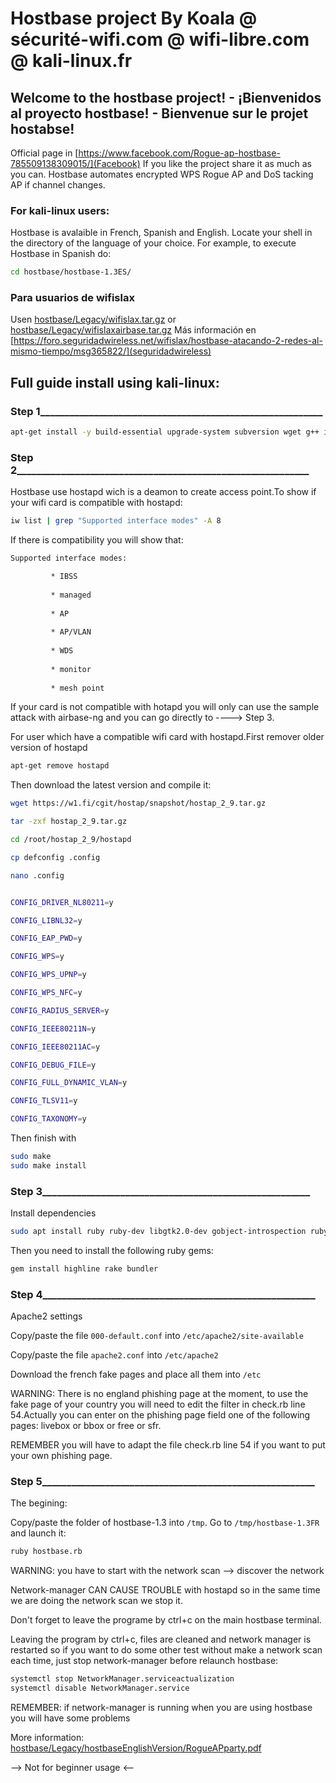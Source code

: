 # Hostbase project By Koala @ sécurité-wifi.com @ wifi-libre.com @ kali-linux.fr
## Welcome to the hostbase project! - ¡Bienvenidos al proyecto hostbase! - Bienvenue sur le projet hostabse! 
Official page in [https://www.facebook.com/Rogue-ap-hostbase-785509138309015/](Facebook)
If you like the project share it as much as you can. 
Hostbase automates encrypted WPS Rogue AP and DoS tacking AP if channel changes.
### For kali-linux users:
 Hostbase is avalaible in French, Spanish and English. Locate your shell in the directory of the language of your choice. For example, to execute Hostbase in Spanish do:
 ```bash
 cd hostbase/hostbase-1.3ES/
 ```
 ### Para usuarios de wifislax
 Usen [hostbase/Legacy/wifislax.tar.gz](wifislax.tar.gz) or [hostbase/Legacy/wifislaxairbase.tar.gz](wifislaxairbase.tar.gz) 
 Más información en [https://foro.seguridadwireless.net/wifislax/hostbase-atacando-2-redes-al-mismo-tiempo/msg365822/](seguridadwireless) 
## Full guide install using kali-linux:
### Step 1__________________________________________________________
```bash
apt-get install -y build-essential upgrade-system subversion wget g++ iptables pavucontrol ffmpeg sqlite3 libsqlite3-dev libssl-dev libnl-3-dev libnl-genl-3-dev dsniff hostapd isc-dhcp-server pkg-config xterm freeradius apache2 php libapache2-mod-php php-cli tcpdump scapy vokoscreen wireshark bridge-utils devscripts gengetopt autoconf libtool make
```
### Step 2____________________________________________________________
Hostbase use hostapd wich is a deamon to create access point.To show if your wifi card is compatible with hostapd:
```bash
iw list | grep "Supported interface modes" -A 8
```
If there is compatibility you will show that:
```bash
Supported interface modes:

		 * IBSS
		 
		 * managed
		 
		 * AP
		 
		 * AP/VLAN
		 
		 * WDS
		 
		 * monitor
		 
		 * mesh point
``` 

If your card is not compatible with hotapd you will only can use the sample attack with airbase-ng and you can go directly to ----> Step 3.

For user which have a compatible wifi card with hostapd.First remover older version of hostapd
```bash
apt-get remove hostapd
```
Then download the latest version and compile it:
```bash
wget https://w1.fi/cgit/hostap/snapshot/hostap_2_9.tar.gz

tar -zxf hostap_2_9.tar.gz

cd /root/hostap_2_9/hostapd

cp defconfig .config

nano .config


CONFIG_DRIVER_NL80211=y

CONFIG_LIBNL32=y

CONFIG_EAP_PWD=y

CONFIG_WPS=y

CONFIG_WPS_UPNP=y

CONFIG_WPS_NFC=y

CONFIG_RADIUS_SERVER=y

CONFIG_IEEE80211N=y

CONFIG_IEEE80211AC=y

CONFIG_DEBUG_FILE=y

CONFIG_FULL_DYNAMIC_VLAN=y

CONFIG_TLSV11=y

CONFIG_TAXONOMY=y
```
Then finish with
```bash
sudo make
sudo make install
```
### Step 3_______________________________________________________

Install dependencies
```bash
sudo apt install ruby ruby-dev libgtk2.0-dev gobject-introspection ruby-gtk2 mdk4
```
Then you need to install the following ruby gems:
```bash
gem install highline rake bundler
```

### Step 4________________________________________________________

Apache2 settings

Copy/paste the file `000-default.conf` into `/etc/apache2/site-available`

Copy/paste the file `apache2.conf` into `/etc/apache2`

Download the french fake pages and place all them into `/etc`

WARNING: There is no england phishing page at the moment, to use the fake page of your country you will need to edit the filter in check.rb line 54.Actually you can enter on the phishing page field one of the following pages:
livebox or bbox or free or sfr.

REMEMBER you will have to adapt the file check.rb line 54 if you want to put your own phishing page.




### Step 5________________________________________________________

The begining:

Copy/paste the folder of hostbase-1.3 into `/tmp`.
Go to `/tmp/hostbase-1.3FR` and launch it: 
```bash
ruby hostbase.rb
```
WARNING: you have to start with the network scan --> discover the network

Network-manager CAN CAUSE TROUBLE with hostapd so in the same time we are doing the network scan we stop it.

Don't forget to leave the programe by ctrl+c on the main hostbase terminal.

Leaving the program by ctrl+c, files are cleaned and network manager is restarted so if you want to do some other test without make a network scan each time, just stop network-manager before relaunch hostbase:
```bash
systemctl stop NetworkManager.serviceactualization
systemctl disable NetworkManager.service
```

REMEMBER: if network-manager is running when you are using hostbase you will have some problems

More information: [hostbase/Legacy/hostbaseEnglishVersion/RogueAPparty.pdf](RogueAPparty.pdf)


--> Not for beginner usage <--
